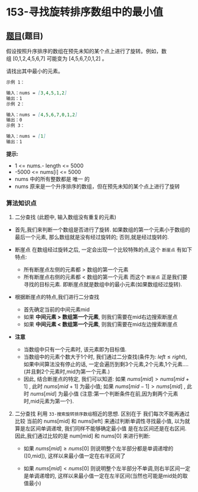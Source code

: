 # 153-寻找旋转排序数组中的最小值

## [题目](https://leetcode-cn.com/problems/find-minimum-in-rotated-sorted-array/)(题目)

假设按照升序排序的数组在预先未知的某个点上进行了旋转。例如，数组 [0,1,2,4,5,6,7] 可能变为 [4,5,6,7,0,1,2] 。

请找出其中最小的元素。

~~~markdown
示例 1：

输入：nums = [3,4,5,1,2]
输出：1
示例 2：

输入：nums = [4,5,6,7,0,1,2]
输出：0
示例 3：

输入：nums = [1]
输出：1
~~~

**提示:**
- 1 <= nums.- length <= 5000
- -5000 <= nums[i] <= 5000
- nums 中的所有整数都是 唯一 的
- nums 原来是一个升序排序的数组，但在预先未知的某个点上进行了旋转

### 算法知识点
1. 二分查找
(此题中, 输入数组没有重复的元素)
- 首先,我们来判断一个数组是否进行了旋转.
如果数组的第一个元素小于数组的最后一个元素, 那么数组就是没有经过旋转的; 否则,就是经过旋转的.

- 断崖点
在数组经过旋转之后, 一定会出现一个比较特殊的点,这个 `断崖点` 有如下特点:
    - 所有断崖点左侧的元素都 > 数组的第一个元素
    - 所有断崖点右侧的元素都 < 数组的第一个元素
而这个 `断崖点` 正是我们要寻找的目标元素. 即断崖点就是数组中的最小元素(如果数组经过旋转). 

- 根据断崖点的特点,我们进行二分查找
    - 首先确定当前的中间元素mid
    - 如果 **中间元素 > 数组第一个元素**, 则我们需要在mid右边搜索断崖点
    - 如果 **中间元素 < 数组第一个元素**, 则我们需要在mid左边搜索断崖点

- **注意**
    - 当数组中只有一个元素时, 该元素即为目标值.
    - 当数组中的元素个数大于1个时, 我们通过二分查找(条件为: $left \le right$), 如果中间算法没有停止的话, 一定会遍历到剩3个元素,2个元素,1个元素....(并且剩2个元素时,mid为第一个元素.)
    - 因此, 结合断崖点的特定, 我们可以知道:
    如果 $nums[mid] > nums[mid + 1]$ , 此时 $nums[mid+1]$ 为最小值;
    如果 $nums[mid-1] > nums[mid]$ , 此时 $nums[mid]$ 为最小值
    (注意:第一个判断条件在前,因为剩两个元素时,mid元素为第一个).

2. 二分查找
利用 `33-搜索旋转排序数组`相近的思想.
区别在于 我们每次不能再通过比较 当前的 nums[mid] 和 nums[left] 来通过判断单调性寻找最小值, 以为就算是左区间单调递增, 我们同样不能够确定最小值 是在左区间还是在右区间. 因此,我们通过比较的是 num[mid] 和 nums[0] 来进行判断:
    - 如果 $nums[mid] \ge nums[0]$ 则说明整个左半部分都是单调递增的([0,mid]), 这样以来最小值一定在右半区间了

    - 如果 $nums[mid] < nums[0]$ 则说明整个左半部分不单调,则右半区间一定是单调递增的, 这样以来最小值一定在左半区间(当然也可能是mid处的取值最小)